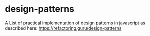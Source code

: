 # design-patterns

A List of practical implementation of design patterns in javascript as described here:
https://refactoring.guru/design-patterns
